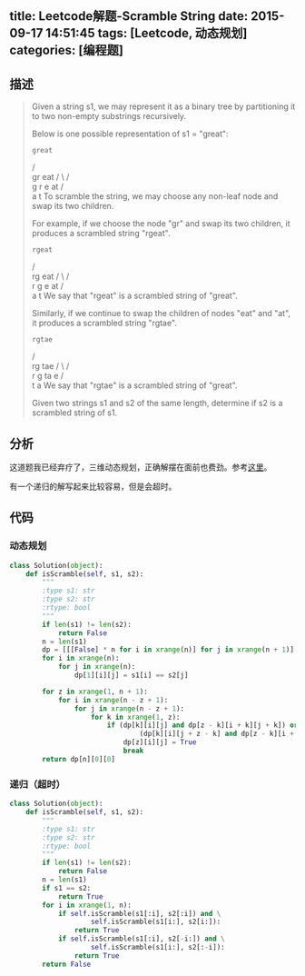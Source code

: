 title: Leetcode解题-Scramble String
date: 2015-09-17 14:51:45
tags: [Leetcode, 动态规划]
categories: [编程题]
---

## 描述
> Given a string s1, we may represent it as a binary tree by partitioning it to two non-empty substrings recursively.
>
> Below is one possible representation of s1 = "great":
>
>     great
>    /    \
>   gr    eat
>  / \    /  \
> g   r  e   at
>            / \
>           a   t
> To scramble the string, we may choose any non-leaf node and swap its two children.
>
> For example, if we choose the node "gr" and swap its two children, it produces a scrambled string "rgeat".
>
>     rgeat
>    /    \
>   rg    eat
>  / \    /  \
> r   g  e   at
>            / \
>           a   t
> We say that "rgeat" is a scrambled string of "great".
>
> Similarly, if we continue to swap the children of nodes "eat" and "at", it produces a scrambled string "rgtae".
>
>     rgtae
>    /    \
>   rg    tae
>  / \    /  \
> r   g  ta  e
>        / \
>       t   a
> We say that "rgtae" is a scrambled string of "great".
>
> Given two strings s1 and s2 of the same length, determine if s2 is a scrambled string of s1.

## 分析

这道题我已经弃疗了，三维动态规划，正确解摆在面前也费劲。参考[这里][1]。

有一个递归的解写起来比较容易，但是会超时。


## 代码
### 动态规划
```python
class Solution(object):
    def isScramble(self, s1, s2):
        """
        :type s1: str
        :type s2: str
        :rtype: bool
        """
        if len(s1) != len(s2):
            return False
        n = len(s1)
        dp = [[[False] * n for i in xrange(n)] for j in xrange(n + 1)]
        for i in xrange(n):
            for j in xrange(n):
                dp[1][i][j] = s1[i] == s2[j]

        for z in xrange(1, n + 1):
            for i in xrange(n - z + 1):
                for j in xrange(n - z + 1):
                    for k in xrange(1, z):
                        if (dp[k][i][j] and dp[z - k][i + k][j + k]) or \
                                (dp[k][i][j + z - k] and dp[z - k][i + k][j]):
                            dp[z][i][j] = True
                            break
        return dp[n][0][0]
```

### 递归（超时）
```python
class Solution(object):
    def isScramble(self, s1, s2):
        """
        :type s1: str
        :type s2: str
        :rtype: bool
        """
        if len(s1) != len(s2):
            return False
        n = len(s1)
        if s1 == s2:
            return True
        for i in xrange(1, n):
            if self.isScramble(s1[:i], s2[:i]) and \
                    self.isScramble(s1[i:], s2[i:]):
                return True
            if self.isScramble(s1[:i], s2[-i:]) and \
                    self.isScramble(s1[i:], s2[:-i]):
                return True
        return False
```

[1]: http://www.acmerblog.com/leetcode-solution-scramble-string-6224.html
